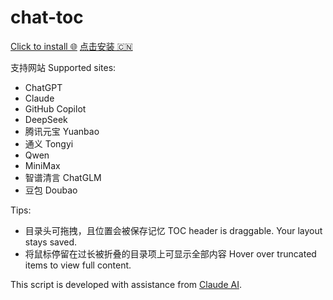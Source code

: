 # chat-toc

[Click to install 🌐](https://raw.githubusercontent.com/EricWvi/chat-toc/main/chat-toc.user.js)
[点击安装 🇨🇳](https://gitee.com/ericwvi/chat-toc/raw/main/chat-toc.user.js)

支持网站 Supported sites:
- ChatGPT
- Claude
- GitHub Copilot
- DeepSeek
- 腾讯元宝 Yuanbao
- 通义 Tongyi
- Qwen
- MiniMax
- 智谱清言 ChatGLM
- 豆包 Doubao

Tips:
- 目录头可拖拽，且位置会被保存记忆 TOC header is draggable. Your layout stays saved.
- 将鼠标停留在过长被折叠的目录项上可显示全部内容 Hover over truncated items to view full content.

This script is developed with assistance from [Claude AI](https://claude.ai/).
